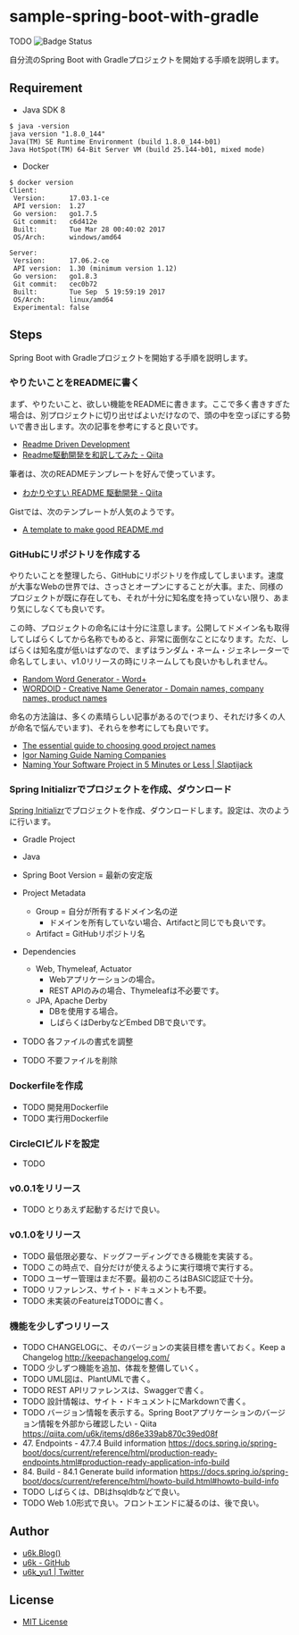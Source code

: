 # sample-spring-boot-with-gradle

TODO ![Badge Status](https://ci-as-a-service)

自分流のSpring Boot with Gradleプロジェクトを開始する手順を説明します。

## Requirement

- Java SDK 8

```
$ java -version
java version "1.8.0_144"
Java(TM) SE Runtime Environment (build 1.8.0_144-b01)
Java HotSpot(TM) 64-Bit Server VM (build 25.144-b01, mixed mode)
```

- Docker

```
$ docker version
Client:
 Version:      17.03.1-ce
 API version:  1.27
 Go version:   go1.7.5
 Git commit:   c6d412e
 Built:        Tue Mar 28 00:40:02 2017
 OS/Arch:      windows/amd64

Server:
 Version:      17.06.2-ce
 API version:  1.30 (minimum version 1.12)
 Go version:   go1.8.3
 Git commit:   cec0b72
 Built:        Tue Sep  5 19:59:19 2017
 OS/Arch:      linux/amd64
 Experimental: false
```

## Steps

Spring Boot with Gradleプロジェクトを開始する手順を説明します。

### やりたいことをREADMEに書く

まず、やりたいこと、欲しい機能をREADMEに書きます。ここで多く書きすぎた場合は、別プロジェクトに切り出せばよいだけなので、頭の中を空っぽにする勢いで書き出します。次の記事を参考にすると良いです。

- [Readme Driven Development](http://tom.preston-werner.com/2010/08/23/readme-driven-development.html)
- [Readme駆動開発を和訳してみた - Qiita](https://qiita.com/syossan27/items/38e2f4b7f0dc74207dc9)

筆者は、次のREADMEテンプレートを好んで使っています。

- [わかりやすい README 駆動開発 - Qiita](https://qiita.com/b4b4r07/items/c80d53db9a0fd59086ec#_reference-b44ebe2d406688f9bd3b)

Gistでは、次のテンプレートが人気のようです。

- [A template to make good README.md](https://gist.github.com/PurpleBooth/109311bb0361f32d87a2)

### GitHubにリポジトリを作成する

やりたいことを整理したら、GitHubにリポジトリを作成してしまいます。速度が大事なWebの世界では、さっさとオープンにすることが大事。また、同様のプロジェクトが既に存在しても、それが十分に知名度を持っていない限り、あまり気にしなくても良いです。

この時、プロジェクトの命名には十分に注意します。公開してドメイン名も取得してしばらくしてから名称でもめると、非常に面倒なことになります。ただ、しばらくは知名度が低いはずなので、まずはランダム・ネーム・ジェネレーターで命名してしまい、v1.0リリースの時にリネームしても良いかもしれません。

- [Random Word Generator - Word+](http://watchout4snakes.com/wo4snakes/Random/RandomWordPlus)
- [WORDOID - Creative Name Generator - Domain names, company names, product names](http://wordoid.com/)

命名の方法論は、多くの素晴らしい記事があるので(つまり、それだけ多くの人が命名で悩んでいます)、それらを参考にしても良いです。

- [The essential guide to choosing good project names](https://www.articulatemarketing.com/blog/project-names)
- [Igor Naming Guide Naming Companies](https://www.igorinternational.com/process/naming-guide-product-company-names.php)
- [Naming Your Software Project in 5 Minutes or Less | Slaptijack](https://slaptijack.com/programming/naming-your-software-project-in-5-minutes-or-less/)

### Spring Initializrでプロジェクトを作成、ダウンロード

[Spring Initializr](https://start.spring.io/)でプロジェクトを作成、ダウンロードします。設定は、次のように行います。

- Gradle Project
- Java
- Spring Boot Version = 最新の安定版
- Project Metadata
    - Group = 自分が所有するドメイン名の逆
        - ドメインを所有していない場合、Artifactと同じでも良いです。
    - Artifact = GitHubリポジトリ名
- Dependencies
    - Web, Thymeleaf, Actuator
        - Webアプリケーションの場合。
        - REST APIのみの場合、Thymeleafは不必要です。
    - JPA, Apache Derby
        - DBを使用する場合。
        - しばらくはDerbyなどEmbed DBで良いです。

- TODO 各ファイルの書式を調整
- TODO 不要ファイルを削除

### Dockerfileを作成

- TODO 開発用Dockerfile
- TODO 実行用Dockerfile

### CircleCIビルドを設定

- TODO

### v0.0.1をリリース

- TODO とりあえず起動するだけで良い。

### v0.1.0をリリース

- TODO 最低限必要な、ドッグフーディングできる機能を実装する。
- TODO この時点で、自分だけが使えるように実行環境で実行する。
- TODO ユーザー管理はまだ不要。最初のころはBASIC認証で十分。
- TODO リファレンス、サイト・ドキュメントも不要。
- TODO 未実装のFeatureはTODOに書く。

### 機能を少しずつリリース

- TODO CHANGELOGに、そのバージョンの実装目標を書いておく。Keep a Changelog http://keepachangelog.com/
- TODO 少しずつ機能を追加、体裁を整備していく。
- TODO UML図は、PlantUMLで書く。
- TODO REST APIリファレンスは、Swaggerで書く。
- TODO 設計情報は、サイト・ドキュメントにMarkdownで書く。
- TODO バージョン情報を表示する。Spring Bootアプリケーションのバージョン情報を外部から確認したい - Qiita https://qiita.com/u6k/items/d86e339ab870c39ed08f
- 47. Endpoints - 47.7.4 Build information https://docs.spring.io/spring-boot/docs/current/reference/html/production-ready-endpoints.html#production-ready-application-info-build
- 84. Build - 84.1 Generate build information https://docs.spring.io/spring-boot/docs/current/reference/html/howto-build.html#howto-build-info
- TODO しばらくは、DBはhsqldbなどで良い。
- TODO Web 1.0形式で良い。フロントエンドに凝るのは、後で良い。

## Author

- [u6k.Blog()](https://blog.u6k.me/)
- [u6k - GitHub](https://github.com/u6k)
- [u6k_yu1 | Twitter](https://twitter.com/u6k_yu1)

## License

- [MIT License](https://github.com/u6k/sample-spring-boot-with-gradle/blob/master/LICENSE)
